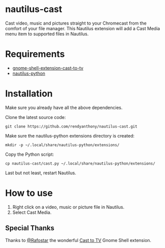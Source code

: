 # nautilus-cast
Cast video, music and pictures straight to your Chromecast from the comfort of your file manager. This Nautilus extension will add a Cast Media menu item to supported files in Nautilus.

# Requirements
* [gnome-shell-extension-cast-to-tv](https://github.com/Rafostar/gnome-shell-extension-cast-to-tv/)
* [nautilus-python](https://github.com/GNOME/nautilus-python/)

# Installation

Make sure you already have all the above dependencies.

Clone the latest source code:
```
git clone https://github.com/rendyanthony/nautilus-cast.git
```

Make sure the nautilus-python extensions directory is created:
```
mkdir -p ~/.local/share/nautilus-python/extensions/
```

Copy the Python script:
```
cp nautilus-cast/cast.py ~/.local/share/nautilus-python/extensions/
```

Last but not least, restart Nautilus.

# How to use
1. Right click on a video, music or picture file in Nautilus.
1. Select Cast Media. 

## Special Thanks
Thanks to [@Rafostar](https://github.com/Rafostar) the wonderful [Cast to TV](https://github.com/Rafostar/gnome-shell-extension-cast-to-tv/) Gnome Shell extension.